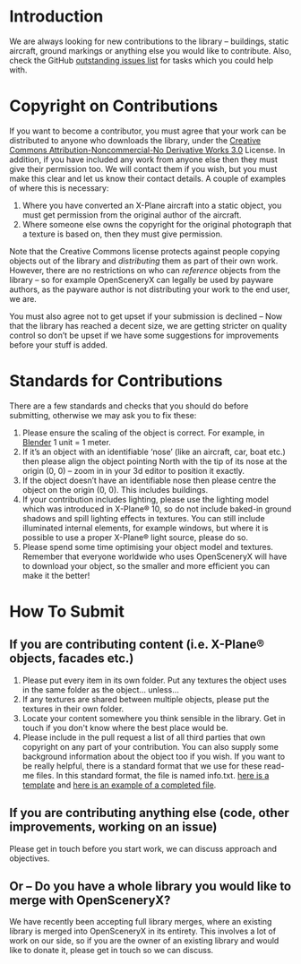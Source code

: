 # Introduction

We are always looking for new contributions to the library – buildings, static aircraft, ground markings or anything else you would like to contribute. Also, check the GitHub [outstanding issues list](https://github.com/OpenSceneryX/Library/issues) for tasks which you could help with.

# Copyright on Contributions

If you want to become a contributor, you must agree that your work can be distributed to anyone who downloads the library, under the [Creative Commons Attribution-Noncommercial-No Derivative Works 3.0](https://creativecommons.org/licenses/by-nc-nd/3.0/) License.  In addition, if you have included any work from anyone else then they must give their permission too.  We will contact them if you wish, but you must make this clear and let us know their contact details.  A couple of examples of where this is necessary:

1. Where you have converted an X-Plane aircraft into a static object, you must get permission from the original author of the aircraft.
1. Where someone else owns the copyright for the original photograph that a texture is based on, then they must give permission.

Note that the Creative Commons license protects against people copying objects out of the library and _distributing_ them as part of their own work.  However, there are no restrictions on who can _reference_ objects from the library – so for example OpenSceneryX can legally be used by payware authors, as the payware author is not distributing your work to the end user, we are.

You must also agree not to get upset if your submission is declined – Now that the library has reached a decent size, we are getting stricter on quality control so don’t be upset if we have some suggestions for improvements before your stuff is added.

# Standards for Contributions

There are a few standards and checks that you should do before submitting, otherwise we may ask you to fix these:

1. Please ensure the scaling of the object is correct. For example, in [Blender](https://www.blender.org) 1 unit = 1 meter.
1. If it’s an object with an identifiable ‘nose’ (like an aircraft, car, boat etc.) then please align the object pointing North with the tip of its nose at the origin (0, 0) – zoom in in your 3d editor to position it exactly.
1. If the object doesn’t have an identifiable nose then please centre the object on the origin (0, 0). This includes buildings.
1. If your contribution includes lighting, please use the lighting model which was introduced in X-Plane® 10, so do not include baked-in ground shadows and spill lighting effects in textures. You can still include illuminated internal elements, for example windows, but where it is possible to use a proper X-Plane® light source, please do so.
1. Please spend some time optimising your object model and textures. Remember that everyone worldwide who uses OpenSceneryX will have to download your object, so the smaller and more efficient you can make it the better!

# How To Submit

## If you are contributing content (i.e. X-Plane® objects, facades etc.)

1. Please put every item in its own folder. Put any textures the object uses in the same folder as the object… unless…
1. If any textures are shared between multiple objects, please put the textures in their own folder.
1. Locate your content somewhere you think sensible in the library. Get in touch if you don't know where the best place would be.
1. Please include in the pull request a list of all third parties that own copyright on any part of your contribution. You can also supply some background information about the object too if you wish. If you want to be really helpful, there is a standard format that we use for these read-me files. In this standard format, the file is named info.txt. [here is a template](https://www.opensceneryx.com/custom/uploads/2008/10/info_template.txt) and [here is an example of a completed file](https://www.opensceneryx.com/custom/uploads/2008/10/info_sample.txt).

## If you are contributing anything else (code, other improvements, working on an issue)

Please get in touch before you start work, we can discuss approach and objectives.

## Or – Do you have a whole library you would like to merge with OpenSceneryX?

We have recently been accepting full library merges, where an existing library is merged into OpenSceneryX in its entirety. This involves a lot of work on our side, so if you are the owner of an existing library and would like to donate it, please get in touch so we can discuss.
